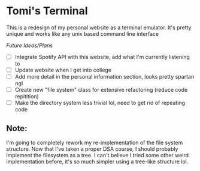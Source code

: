 # Tomi's Terminal

This is a redesign of my personal website as a terminal emulator. It's pretty unique and works like any unix based command line interface

*Future Ideas/Plans*
- [ ] Integrate Spotify API with this website, add what I'm currently listening to
- [ ] Update website when I get into college
- [ ] Add more detail in the personal information section, looks pretty spartan ngl
- [ ] Create new "file system" class for extensive refactoring (reduce code repitition)
- [ ] Make the directory system less trivial lol, need to get rid of repeating code

## Note: 
I'm going to completely rework my re-implementation of the file system structure. Now that I've taken a proper DSA course, I should probably implement the filesystem as a tree. I can't believe I tried some other weird implementation before, it's so much simpler using a tree-like structure lol.